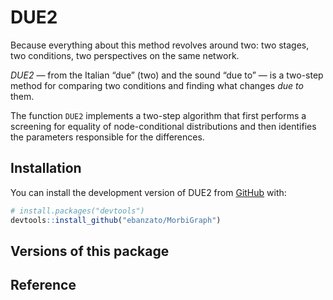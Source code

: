 
<!-- README.md is generated from README.Rmd. Please edit that file -->

# DUE2

<!-- badges: start -->

<!-- badges: end -->

Because everything about this method revolves around two: two stages,
two conditions, two perspectives on the same network.

*DUE2* — from the Italian “due” (two) and the sound “due to” — is a
two-step method for comparing two conditions and finding what changes
*due to* them.

The function `DUE2` implements a two-step algorithm that first performs
a screening for equality of node-conditional distributions and then
identifies the parameters responsible for the differences.

## Installation

You can install the development version of DUE2 from
[GitHub](https://github.com/ebanzato/DUE2) with:

``` r
# install.packages("devtools")
devtools::install_github("ebanzato/MorbiGraph")
```

## Versions of this package

## Reference
